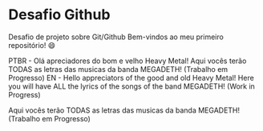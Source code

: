 # Desafio Github
Desafio de projeto sobre Git/Github
Bem-vindos ao meu primeiro repositório! 😄

PTBR - Olá apreciadores do bom e velho Heavy Metal! Aqui vocês terão TODAS as letras das musicas da banda MEGADETH! (Trabalho em Progresso)
EN - Hello appreciators of the good and old Heavy Metal! Here you will have ALL the lyrics of the songs of the band MEGADETH! (Work in Progress)

Aqui vocês terão TODAS as letras das musicas da banda MEGADETH! (Trabalho em Progresso)
